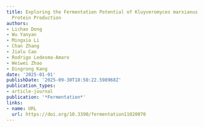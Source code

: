 ```yaml
---
title: Exploring the Fermentation Potential of Kluyveromyces marxianus NS127 for Single-Cell
  Protein Production
authors:
- Lichao Dong
- Wu Yanyan
- Mingxia Li
- Chan Zhang
- Jialu Cao
- Rodrigo Ledesma‐Amaro
- Weiwei Zhao
- Dingrong Kang
date: '2025-01-01'
publishDate: '2025-09-30T18:50:22.598968Z'
publication_types:
- article-journal
publication: '*Fermentation*'
links:
- name: URL
  url: https://doi.org/10.3390/fermentation11020070
---
```

